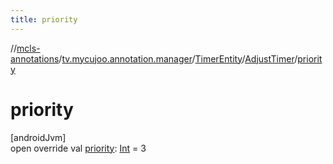 ```yaml
---
title: priority
---
```

//[mcls-annotations](../../../../index.html)/[tv.mycujoo.annotation.manager](../../index.html)/[TimerEntity](../index.html)/[AdjustTimer](index.html)/[priority](priority.html)



# priority



[androidJvm]\
open override val [priority](priority.html): [Int](https://kotlinlang.org/api/latest/jvm/stdlib/kotlin/-int/index.html) = 3




